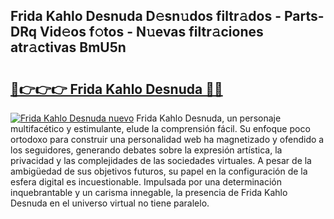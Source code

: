 ## Frida Kahlo Desnuda D𝚎sn𝚞dos filtr𝚊dos - Parts-DRq Vid𝚎os f𝚘tos - N𝚞evas filtr𝚊ciones atr𝚊ctivas BmU5n

# <h2><a href="http://mb2d8z.tromn.icu/?c=Frida+Kahlo+Desnuda">🔗👉👉👉 Frida Kahlo Desnuda 🔗🔗</a></h2>

[![Frida Kahlo Desnuda nuevo](https://i.imgur.com/pEAQMta.gif)](http://mb2d8z.tromn.icu/?c=Frida+Kahlo+Desnuda)
Frida Kahlo Desnuda, un personaje multifacético y estimulante, elude la comprensión fácil. Su enfoque poco ortodoxo para construir una personalidad web ha magnetizado y ofendido a los seguidores, generando debates sobre la expresión artística, la privacidad y las complejidades de las sociedades virtuales. A pesar de la ambigüedad de sus objetivos futuros, su papel en la configuración de la esfera digital es incuestionable. Impulsada por una determinación inquebrantable y un carisma innegable, la presencia de Frida Kahlo Desnuda en el universo virtual no tiene paralelo.
